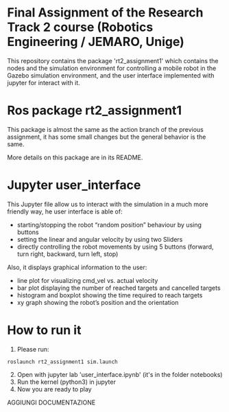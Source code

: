 # Final Assignment of the Research Track 2 course (Robotics Engineering / JEMARO, Unige)

This repository contains the package 'rt2_assignment1' which contains the nodes and the simulation environment for controlling a mobile robot in the Gazebo simulation environment, and the user interface implemented with jupyter for interact with it.

# Ros package rt2_assignment1
This package is almost the same as the action branch of the previous assignment, it has some small changes but the general behavior is the same.

More details on this package are in its README.

# Jupyter user_interface
This Jupyter file allow us to interact with the simulation in a much more friendly way, he user interface is able of:

- starting/stopping the robot “random position” behaviour by using buttons 
- setting the linear and angular velocity by using two Sliders
- directly controlling the robot movements by using 5 buttons (forward, turn right, backward, turn left, stop)

Also, it displays graphical information to the user:

- line plot for visualizing cmd_vel vs. actual velocity
- bar plot displaying the number of reached targets and cancelled targets
- histogram and boxplot showing the time required to reach targets
- xy graph showing the robot’s position and the orientation

# How to run it

1) Please run:
```
roslaunch rt2_assignment1 sim.launch
```
2) Open with jupyter lab 'user_interface.ipynb' (it's in the folder notebooks)
3) Run the kernel (python3) in jupyter 
4) Now you are ready to play

AGGIUNGI DOCUMENTAZIONE
